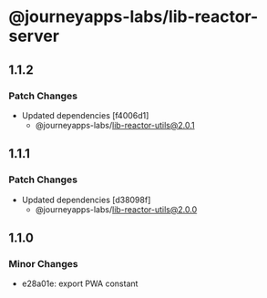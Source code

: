 # @journeyapps-labs/lib-reactor-server

## 1.1.2

### Patch Changes

- Updated dependencies [f4006d1]
  - @journeyapps-labs/lib-reactor-utils@2.0.1

## 1.1.1

### Patch Changes

- Updated dependencies [d38098f]
  - @journeyapps-labs/lib-reactor-utils@2.0.0

## 1.1.0

### Minor Changes

- e28a01e: export PWA constant

